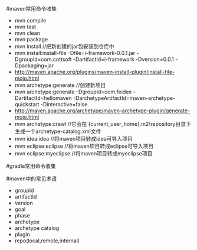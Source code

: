 #maven常用命令收集
- mvn compile
- mvn test
- mvn clean
- mvn package
- mvn install //把新创建的jar包安装到仓库中 
- mvn install:install-file -Dfile=i-framework-0.0.1.jar -DgroupId=com.cottsoft -DartifactId=i-framework -Dversion=0.0.1 -Dpackaging=jar
- http://maven.apache.org/plugins/maven-install-plugin/install-file-mojo.html
- mvn archetype:generate //创建新项目
- mvn archetype:generate -DgroupId=com.feidee -DartifactId=hellomaven -DarchetypeArtifactId=maven-archetype-quickstart -Dinteractive=false
- http://maven.apache.org/archetype/maven-archetype-plugin/generate-mojo.html
- mvn archetype:crawl //它会在 {current_user_home}\.m2\repository目录下生成一个archetype-catalog.xml文件
- mvn idea:idea //将maven项目转成idea可导入项目
- mvn eclipse:eclipse //将maven项目转成eclipse可导入项目
- mvn eclipse:myeclipse //将maven项目转成myeclipse项目

#gradle常用命令收集


#maven中的常见术语
- groupId
- artifactId
- version
- goal
- phase
- archetype
- archetype catalog
- plugin
- repo(local,remote,internal)


